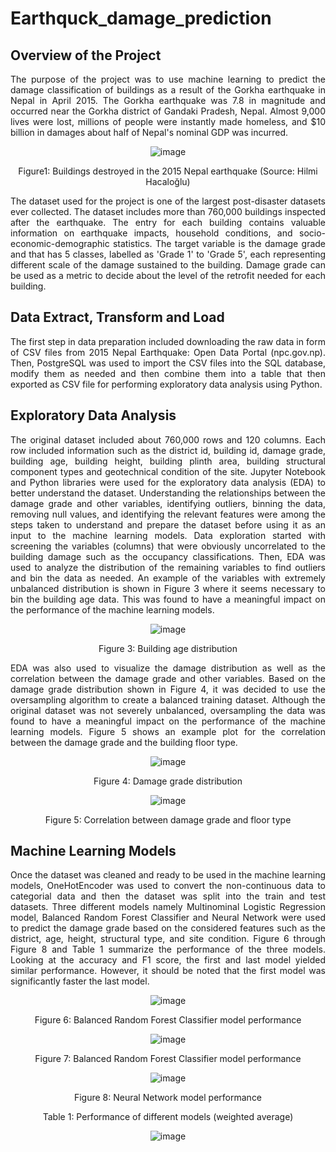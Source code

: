 # Earthquck_damage_prediction
## Overview of the Project
<div align="justify">
The purpose of the project was to use machine learning to predict the damage classification of buildings as a result of the Gorkha earthquake in Nepal in April 2015. The Gorkha earthquake was 7.8 in magnitude and occurred near the Gorkha district of Gandaki Pradesh, Nepal. Almost 9,000 lives were lost, millions of people were instantly made homeless, and $10 billion in damages about half of Nepal's nominal GDP was incurred.

<div align="center">

![image](https://user-images.githubusercontent.com/103223944/188395209-6972ab81-017b-4f8a-8456-df3e2f2ab7c0.png)

Figure1: Buildings destroyed in the 2015 Nepal earthquake (Source: Hilmi Hacaloğlu)

<div align="justify">

The dataset used for the project is one of the largest post-disaster datasets ever collected. The dataset includes more than 760,000 buildings inspected after the earthquake. The entry for each building contains valuable information on earthquake impacts, household conditions, and socio-economic-demographic statistics. The target variable is the damage grade and that has 5 classes, labelled as 'Grade 1' to 'Grade 5', each representing different scale of the damage sustained to the building. Damage grade can be used as a metric to decide about the level of the retrofit needed for each building.

## Data Extract, Transform and Load 
The first step in data preparation included downloading the raw data in form of CSV files from 2015 Nepal Earthquake: Open Data Portal (npc.gov.np). Then, PostgreSQL was used to import the CSV files into the SQL database, modify them as needed and then combine them into a table that then exported as CSV file for performing exploratory data analysis using Python. 
## Exploratory Data Analysis
The original dataset included about 760,000 rows and 120 columns. Each row included information such as the district id, building id, damage grade, building age, building height, building plinth area, building structural component types and geotechnical condition of the site. 
Jupyter Notebook and Python libraries were used for the exploratory data analysis (EDA) to better understand the dataset. Understanding the relationships between the damage grade and other variables, identifying outliers, binning the data, removing null values, and identifying the relevant features were among the steps taken to understand and prepare the dataset before using it as an input to the machine learning models. 
Data exploration started with screening the variables (columns) that were obviously uncorrelated to the building damage such as the occupancy classifications. Then, EDA was used to analyze the distribution of the remaining variables to find outliers and bin the data as needed. An example of the variables with extremely unbalanced distribution is shown in Figure 3 where it seems necessary to bin the building age data. This was found to have a meaningful impact on the performance of the machine learning models. 

<div align="center">

![image](https://user-images.githubusercontent.com/103223944/188395949-6aae54b1-ef5f-453d-a30c-d2515589b8f7.png)

Figure 3: Building age distribution 

<div align="justify">
  
EDA was also used to visualize the damage distribution as well as the correlation between the damage grade and other variables. Based on the damage grade distribution shown in Figure 4, it was decided to use the oversampling algorithm to create a balanced training dataset. Although the original dataset was not severely unbalanced, oversampling the data was found to have a meaningful impact on the performance of the machine learning models. Figure 5 shows an example plot for the correlation between the damage grade and the building floor type.   
  
<div align="center">

![image](https://user-images.githubusercontent.com/103223944/188397741-4860dc84-79af-4b94-bd6f-7871c263d923.png)

Figure 4: Damage grade distribution   
  
![image](https://user-images.githubusercontent.com/103223944/188396298-890a9fa6-15be-43a8-86ad-b015e14d9f67.png)

Figure 5: Correlation between damage grade and floor type  

<div align="justify">

## Machine Learning Models
Once the dataset was cleaned and ready to be used in the machine learning models, OneHotEncoder was used to convert the non-continuous data to categorial data and then the dataset was split into the train and test datasets. Three different models namely Multinominal Logistic Regression model, Balanced Random Forest Classifier and Neural Network were used to predict the damage grade based on the considered features such as the district, age, height, structural type, and site condition. 
Figure 6 through Figure 8 and Table 1 summarize the performance of the three models.  Looking at the accuracy and F1 score, the first and last model yielded similar performance. However, it should be noted that the first model was significantly faster the last model. 

<div align="center">
  
![image](https://user-images.githubusercontent.com/103223944/188396709-319554d9-7b7d-4eb9-af5f-54adcf37ee25.png)
 
Figure 6: Balanced Random Forest Classifier model performance

![image](https://user-images.githubusercontent.com/103223944/188396735-b357ad89-992b-4395-88a6-488ca264f7a8.png)
 
Figure 7: Balanced Random Forest Classifier model performance

![image](https://user-images.githubusercontent.com/103223944/188396763-7a8df545-6483-48c9-bd24-e8edd229eccf.png)
  
Figure 8: Neural Network model performance

Table 1: Performance of different models (weighted average)

![image](https://user-images.githubusercontent.com/103223944/188400575-ccb162f5-cdd1-474b-97e7-243003b5facc.png)

